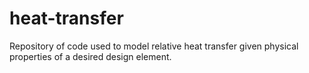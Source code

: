 # heat-transfer
Repository of code used to model relative heat transfer given physical properties of a desired design element.
